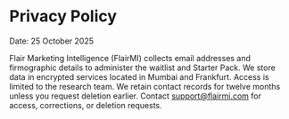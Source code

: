 # Privacy Policy

Date: 25 October 2025

Flair Marketing Intelligence (FlairMI) collects email addresses and firmographic details to administer the waitlist and Starter Pack. We store data in encrypted services located in Mumbai and Frankfurt. Access is limited to the research team. We retain contact records for twelve months unless you request deletion earlier. Contact support@flairmi.com for access, corrections, or deletion requests.
